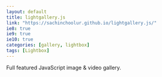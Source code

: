 ```yaml
---
layout: default
title: lightgallery.js
link: "https://sachinchoolur.github.io/lightgallery.js/"
ie8: true
ie9: true
ie10: true
categories: [gallery, lightbox]
tags: [Lightbox]
---
```

Full featured JavaScript image & video gallery.